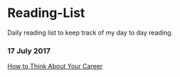 # Reading-List

Daily reading list to keep track of my day to day reading.

### 17 July 2017

[How to Think About Your Career](https://medium.com/the-year-of-the-looking-glass/how-to-think-about-your-career-abf5300eba08)


